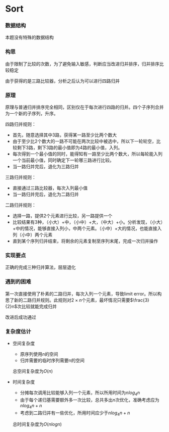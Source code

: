 # Sort

### 数据结构

本题没有特殊的数据结构

### 构思

由于限制了比较的次数，为了避免输入敏感，判断应当改进归并排序，归并排序比较稳定

由于获得的是三路比较器，分析之后认为可以进行四路归并

### 原理

原理与普通归并排序完全相同，区别仅在于每次进行四路的归并。四个子序列合并为一个新的子序列，升序。

四路归并规则：

- 首先，随意选择其中3路，获得某一路至少比两个数大
-  由于至少比2个数大的一路不可能在两次比较中被选中，所以下一轮轮空，比较剩下3路，剩下3路的最小值即为4路的最小值，入列。
- 每次得到一个最小值的同时，能得知有一路至少比两个数大，所以每轮能入列一个当前最小值，同时确定下一轮哪三路进行比较。
- 当一路归并完后，退化为三路归并

三路归并规则：

- 直接通过三路比较器，每次入列最小值
- 当一路归并完后，退化为二路归并

二路归并规则：

- 选择一路，提供2个元素进行比较，另一路提供一个
- 比较结果有3种，（小大）+中，（小中）+大，（中大）+小。分析发现，（小大）+中的情况，能够直接入列小，中两个元素。（小中）+大的情况，也能直接入列（小中）两个元素
- 直到某个序列归并结束，将剩余的元素复制至序列末尾，完成一次归并操作

### 实现要点

正确的完成三种归并算法，层层退化

### 遇到的困难

第一次直接使用了朴素的二路归并，每次入列一个元素，导致limit error。所以构思了新的二路归并规则。此规则对$2\times n$个元素，最坏情况只需要$\frac{3}{2}n$次比较就能完成归并

改进后成功通过

### 复杂度估计

- 空间复杂度

  - 原序列使用$n$的空间
  - 归并需要的临时序列需要n的空间

  总空间复杂度为$O(n)$

- 时间复杂度

  - 分摊每次调用比较能够入列一个元素，所以所用时间为$nlog_4n$
  - 由于每个递归基需要额外多一次比较，总共多出$n$次优化，准确考虑应为$nlog_4n+n$
  - 考虑到二路归并有一些优化，所用时间应少于$nlog_4n+n$

  总时间复杂度为$O(nlogn)$

